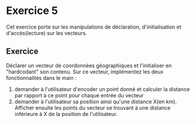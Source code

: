# Exercice 5

Cet exercice porte sur les manipulations de déclaration, d'initialisation et d'accès(lecture) sur les vecteurs.
 
## Exercice

Déclarer un vecteur de coordonnées géographiques et l'initialiser en "hardcodant" son contenu.
Sur ce vecteur, implémentez les deux  fonctionnalités dans le main :

1. demander à l'utilisateur d'encoder un point donné et calculer la distance par rapport à ce point pour chaque entrée du vecteur
2. demander à l'utilisateur sa position ainsi qu'une distance X(en km). Afficher ensuite les points du vecteur se trouvant à une distance
inférieure à X de la position de l'utilisateur.

